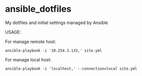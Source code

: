 # ansible_dotfiles
My dotfiles and initial settings managed by Ansible

USAGE:

For manage remote host:

    ansible-playbook -i '10.254.3.133,' site.yml

For manage local host:

    ansible-playbook -i 'localhost,' --connection=local site.yml